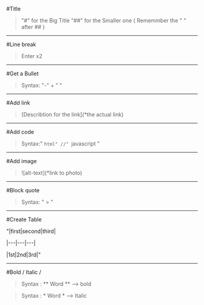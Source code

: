 #Title
>"#" for the Big Title
>"##" for the Smaller one
( Rememmber the " " after ## )

---------------------------------------------

#Line break

>Enter x2

---------------------------------------------
#Get a Bullet

>Syntax: "-" +  " "

---------------------------------------------
#Add link
>[Describtion for the link](*the actual link)

---------------------------------------------
#Add code
>Syntax:" ```html" //" ```javascript "

--------------------------------------------
#Add image
>![alt-text](*link to photo)

--------------------------------------------
#Block quote
>Syntax: " > "

--------------------------------------------
#Create Table


"|first|second|third|


|---|---|---|


|1st|2nd|3rd|"

--------------------------------------------
#Bold / Italic /
>Syntax : ** Word ** --> bold


>Syntax : * Word * --> Italic
